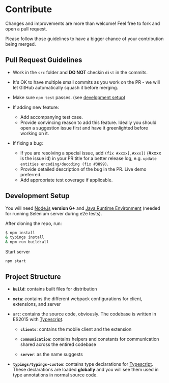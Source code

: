 # Contribute

Changes and improvements are more than welcome! Feel free to fork and open a pull request.

Please follow those guidelines to have a bigger chance of your contribution being merged.

## Pull Request Guidelines

- Work in the `src` folder and **DO NOT** checkin `dist` in the commits.

- It's OK to have multiple small commits as you work on the PR - we will let GitHub automatically squash it before merging.

- Make sure `npm test` passes. (see [development setup](#development-setup))

- If adding new feature:
  - Add accompanying test case.
  - Provide convincing reason to add this feature. Ideally you should open a suggestion issue first and have it greenlighted before working on it.

- If fixing a bug:
  - If you are resolving a special issue, add `(fix #xxxx[,#xxx])` (#xxxx is the issue id) in your PR title for a better release log, e.g. `update entities encoding/decoding (fix #3899)`.
  - Provide detailed description of the bug in the PR. Live demo preferred.
  - Add appropriate test coverage if applicable.

## Development Setup

You will need [Node.js](http://nodejs.org) **version 6+** and [Java Runtime Environment](http://www.oracle.com/technetwork/java/javase/downloads/index.html) (needed for running Selenium server during e2e tests).

After cloning the repo, run:

``` bash
$ npm install
& typings install
& npm run build:all
```

Start server
```
npm start
```

## Project Structure

- **`build`**: contains built files for distribution

- **`meta`**: contains the different webpack configurations for client, extensions, and server 

- **`src`**: contains the source code, obviously. The codebase is written in ES2015 with [Typescript](https://www.typescriptlang.org/).

    - **`clients`**: contains the mobile client and the extension
    
    - **`communication`**: contains helpers and constants for communication shared across the entired codebase
    
    - **`server`**: as the name suggests

- **`typings/typings-custom`**: contains type declarations for [Typescript](https://www.typescriptlang.org/). These declarations are loaded **globally** and you will see them used in type annotations in normal source code.
